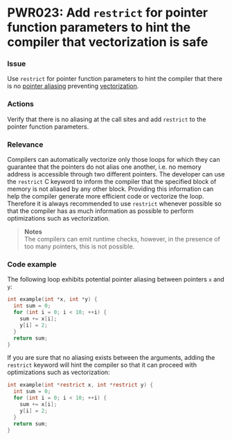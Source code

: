 # PWR023: Add `restrict` for pointer function parameters to hint the compiler that vectorization is safe

### Issue

Use `restrict` for pointer function parameters to hint the compiler that there
is no [pointer aliasing](../../Glossary/Pointer-aliasing.md) preventing
[vectorization](../../Glossary/Vectorization.md).

### Actions

Verify that there is no aliasing at the call sites and add `restrict` to the
pointer function parameters.

### Relevance

Compilers can automatically vectorize only those loops for which they can
guarantee that the pointers do not alias one another, i.e. no memory address is
accessible through two different pointers. The developer can use the `restrict`
C keyword to inform the compiler that the specified block of memory is not
aliased by any other block. Providing this information can help the compiler
generate more efficient code or vectorize the loop. Therefore it is always
recommended to use `restrict` whenever possible so that the compiler has as much
information as possible to perform optimizations such as vectorization.

>**Notes**  
>The compilers can emit runtime checks, however, in the presence of too many
>pointers, this is not possible.

### Code example

The following loop exhibits potential pointer aliasing between pointers `x` and
`y`:

```c
int example(int *x, int *y) {
  int sum = 0;
  for (int i = 0; i < 10; ++i) {
    sum += x[i];
    y[i] = 2;
  }
  return sum;
}
```

If you are sure that no aliasing exists between the arguments, adding the
`restrict` keyword will hint the compiler so that it can proceed with
optimizations such as vectorization:

```c
int example(int *restrict x, int *restrict y) {
  int sum = 0;
  for (int i = 0; i < 10; ++i) {
    sum += x[i];
    y[i] = 2;
  }
  return sum;
}
```
